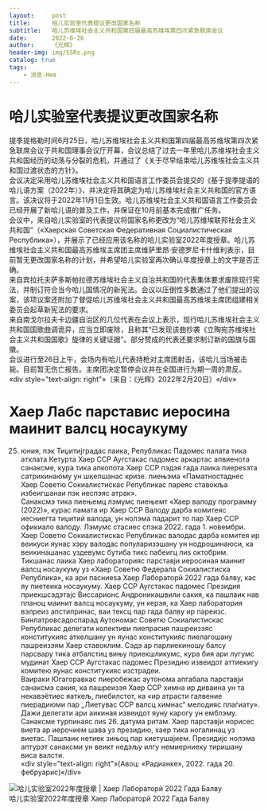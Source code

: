 ```yaml
---
layout:     post
title:      哈儿实验室代表提议更改国家名称
subtitle:   哈儿苏维埃社会主义共和国第四届最高苏维埃第四次紧急联席会议
date:       2022-6-26
author:     《光辉》
header-img: img/SSRs.png
catalog: true
tags:
    - 消息-Нев
---
```


# 哈儿实验室代表提议更改国家名称  
提季提格勒时间6月25日，哈儿苏维埃社会主义共和国第四届最高苏维埃第四次紧急联席会议于共和国理事会议厅开幕，会议总结了过去一年里哈儿苏维埃社会主义共和国经历的动荡与分裂的危机，并通过了《关于尽早结束哈儿苏维埃社会主义共和国过渡状态的方针》。  
会议决定采用哈儿苏维埃社会主义共和国语言工作委员会提交的《基于提季提语的哈儿语方案（2022年）》，并决定将其确定为哈儿苏维埃社会主义共和国的官方语言。该决议将于2022年11月1日生效。哈儿苏维埃社会主义共和国语言工作委员会已经开展了新哈儿语的普及工作，并保证在10月前基本完成推广任务。  
会议中，来自哈儿实验室的代表提议将国家名称更改为“哈儿苏维埃联邦社会主义共和国”（«Хаерская Советская Федеративная Социалистическая Республика»），并展示了已经应用该名称的哈儿实验室2022年度授章。哈儿苏维埃社会主义共和国最高苏维埃主席团主席维萨里昂·安德罗尼卡什维利表示，目前暂无更改国家名称的计划，并希望哈儿实验室再次确认年度授章上的文字是否正确。  
来自宾拉托夫萨多斯帕拉德苏维埃社会主义自治共和国的代表集体要求废除现行宪法，并制订符合当今哈儿国情况的新宪法。会议以压倒性多数通过了他们提出的议案，该项议案还附加了督促哈儿苏维埃社会主义共和国最高苏维埃主席团组建相关委员会起草新宪法的要求。  
来自南戈尔拉夫卡边疆自治区的几位代表在会议上表示，现行哈儿苏维埃社会主义共和国国歌曲调诡异，应当立即废除，且称其“已发现该曲抄袭《立陶宛苏维埃社会主义共和国国歌》旋律的关键证据”。部分赞成的代表还要求制订新的国旗与国徽。  
会议进行至26日上午，会场内有哈儿代表持枪对主席团射击，该哈儿当场被击毙。目前暂无伤亡报告。主席团决定暂停会议并在全国进行为期一周的肃反。  
«div style="text-align: right"»（来自：《光辉》2022年2月20日）«/div»  

# Хаер Лабс парставис иеросина маинит валсц носаукуму
25. юния, пэк Тиџитијградас лаика, Републикас Падомес палата тика атклата Кетурта Хаер ССР Аугстакас падомес аркартас апвиенота санаксме, кура тика апкопота Хаер ССР пэдэя гада лаика пиереѕэта сатрикинаюму ун шӄелшанас кризе. пиењэма «Паматностаднес Хаер Советю Сокиалистискас Републикас пареяс ставокља избеигшанаи пэк иеспэяс атрак».  
Санаксмэ тика пиењемц лэмумс пиењемт «Хаер валоду программу (2022)», курас памата ир Хаер ССР Валоду дарба комитеяс иесниегта тиџитий валода, ун нолэма падарит то пар Хаер ССР офикиало валоду. Лэмумс стасиес спэка 2022. гада 1. новембри. Хаер Советю Сокиалистискас Републикас валодас дарба комитея ир веикуси яунас хэру валодас популаризэшану ун нодрошинаюси, ка веикинашанас уздевумс бутиба тикс пабеигц лиѕ октобрим.  
Тикшанас лаика Хаер лабораторияс парставји иеросиная маинит валсц носаукуму уз «Хаер Советю Федерала Сокиалистиска Република», ка ари пасниеѕа Хаер Лабораторй 2022 гада балву, кас яу пиетеика носаукуму. Хаер ССР Аугстакас падомес Президия приекшсэдэтајс Виссарионс Андроникашвили сакия, ка пашлаик нав планоц маинит валсц носаукуму, ун керэя, ка Хаер лаборатория вэлреиз апстипринас, ваи тексц пар гада балву ир пареизс.  
Бинлатровсадоспарад Аутономас Советю Сокиалистискас Републикас делегати колективи пиепрасия пашреизэяс конститукияс аткелшану ун яунас конститукияс пиелагошану пашреизэям Хаер ставоклим. Сэдэ ар парлиекиношу балсу парсвару тика атбалстиц вињу приекшликумс, кура бия ари лугумс мудинат Хаер ССР Аугстакас падомес Президию извеидот аттиекигу комитею яунас конститукияс изстрадеи.  
Ваираки Югагоравкас пиеробежас аутонома апгабала парставји санаксмэ сакия, ка пашреизэя Хаер ССР химна ир диваина ун та некавэётиес яаткељ, пиебилстот, ка «ир атрасти галвение пиерадиюми пар „Лиетувас ССР валсц химнас“ мелодияс плаѓиату». Дажи делегати ари аикиная извеидот яуну карогу ун емблэму.  
Санаксме турпинаяс лиѕ 26. датума ритам. Хаер парставји норисес виета ар иерочием шава уз президию, хаер тика ногалинац уз виетас. Пашлаик нетиек зињоц пар киетушајием. Президијс нолэма аптурэт санаксми ун веикт недэљу илгу немиерниеку тиришану виса валсти.  
«div style="text-align: right"»(Авоц: «Радианке», 2022. гада 20. фебруарис)«/div»  
  
![哈儿实验室2022年度授章 | Хаер Лабораторй 2022 Гада Балву](https://hssrgov.github.io/files/mid.png)  
哈儿实验室2022年度授章
Хаер Лабораторй 2022 Гада Балву